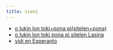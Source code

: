 ```yaml
---
title: sieni
---
```


* <a href="/sp"><span class="sp">o lukin lon toki+pona pi(sitelen+pona)</span></a>
* [o lukin lon toki pona pi sitelen Lasina](/tp)
* [vidi en Esperanto](/eo)